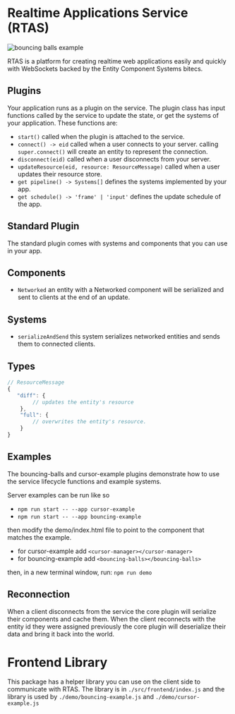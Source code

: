 # Realtime Applications Service (RTAS)

![bouncing balls example](https://github.com/NicholasHallman/rtas/blob/main/resources/realtime-sim.png)

RTAS is a platform for creating realtime web applications easily and quickly with WebSockets backed by the Entity Component Systems bitecs.

## Plugins

Your application runs as a plugin on the service. The plugin class has input functions called by the service to update the state, or get the systems of your application. These functions are:
 - `start()` called when the plugin is attached to the service.
 - `connect() -> eid` called when a user connects to your server. calling `super.connect()` will create an entity to represent the connection.
 - `disconnect(eid)` called when a user disconnects from your server.
 - `updateResource(eid, resource: ResourceMessage)` called when a user updates their resource store.
 - `get pipeline() -> Systems[]` defines the systems implemented by your app.
 - `get schedule() -> 'frame' | 'input'` defines the update schedule of the app.

## Standard Plugin

The standard plugin comes with systems and components that you can use in your app.

## Components
 - `Networked` an entity with a Networked component will be serialized and sent to clients at the end of an update.

## Systems
 - `serializeAndSend` this system serializes networked entities and sends them to connected clients.

## Types

```js
// ResourceMessage
{
   "diff": {
        // updates the entity's resource
    },  
    "full": {
        // overwrites the entity's resource.
    }
}
```

## Examples

The bouncing-balls and cursor-example plugins demonstrate how to use the service lifecycle functions and example systems. 

Server examples can be run like so

 - `npm run start -- --app cursor-example`  
 - `npm run start -- --app bouncing-example`

then modify the demo/index.html file to point to the component that matches the example.

 - for cursor-example add `<cursor-manager></cursor-manager>`
 - for bouncing-example add `<bouncing-balls></bouncing-balls>`


then, in a new terminal window, run: `npm run demo`

## Reconnection

When a client disconnects from the service the core plugin will serialize their components and cache them. When the client reconnects with the entity id they were assigned previously the core plugin will deserialize their data and bring it back into the world.

# Frontend Library

This package has a helper library you can use on the client side to communicate with RTAS. The library is in `./src/frontend/index.js` and the library is used by `./demo/bouncing-example.js` and `./demo/cursor-example.js`

